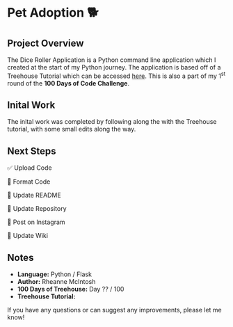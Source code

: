 # Pet Adoption :dog2:

## Project Overview
The Dice Roller Application is a Python command line application which I created at the start of my Python journey. The application is based off of a Treehouse Tutorial which can be accessed [here](). This is also a part of my 1<sup>st</sup> round of the **100 Days of Code Challenge**.

## Inital Work
The inital work was completed by following along the with the Treehouse tutorial, with some small edits along the way.

## Next Steps
:white_check_mark: Upload Code

:black_square_button: Format Code

:black_square_button: Update README

:black_square_button: Update Repository

:black_square_button: Post on Instagram

:black_square_button: Update Wiki

## Notes
- **Language:** Python / Flask
- **Author:** Rheanne McIntosh
- **100 Days of Treehouse:** Day ?? / 100
- **Treehouse Tutorial:** []()

If you have any questions or can suggest any improvements, please let me know!

